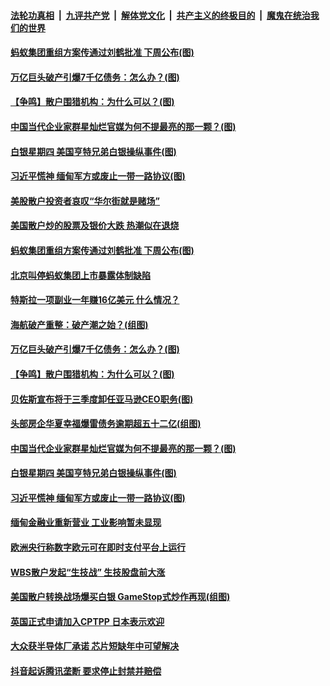 ####  [法轮功真相](../../../../basic/blob/master/README.md?t=02032301) &nbsp;|&nbsp; [九评共产党](../../../../9ping.md/blob/master/README.md?t=02032301) &nbsp;|&nbsp; [解体党文化](../../../../jtdwh.md/blob/master/README.md?t=02032301)  &nbsp;|&nbsp; [共产主义的终极目的](../../../../gczydzjmd.md/blob/master/README.md?t=02032301) &nbsp;|&nbsp; [魔鬼在统治我们的世界](../../../../mgztzwmdsj.md/blob/master/README.md?t=02032301) 

#### [蚂蚁集团重组方案传通过刘鹤批准 下周公布(图)](../pages/p5/961324.md?t=02032301) 

#### [万亿巨头破产引爆7千亿债务：怎么办？(图)](../pages/p5/961268.md?t=02032301) 

#### [【争鸣】散户围猎机构：为什么可以？(图)](../pages/p5/961262.md?t=02032301) 

#### [中国当代企业家群星灿烂官媒为何不提最亮的那一颗？(图)](../pages/p5/961266.md?t=02032301) 

#### [白银星期四 美国亨特兄弟白银操纵事件(图)](../pages/p5/961195.md?t=02032301) 

#### [习近平慌神 缅甸军方或废止一带一路协议(图)](../pages/p5/961209.md?t=02032301) 

#### [美股散户投资者哀叹“华尔街就是赌场”](../pages/p5/961332.md?t=02032301) 

#### [美国散户炒的股票及银价大跌 热潮似在退烧](../pages/p5/961328.md?t=02032301) 

#### [蚂蚁集团重组方案传通过刘鹤批准 下周公布(图)](../pages/p5/961324.md?t=02032301) 

#### [北京叫停蚂蚁集团上市暴露体制缺陷](../pages/p5/961314.md?t=02032301) 

#### [特斯拉一项副业一年赚16亿美元 什么情况？](../pages/p5/961313.md?t=02032301) 

#### [海航破产重整：破产潮之始？(组图)](../pages/p5/961257.md?t=02032301) 

#### [万亿巨头破产引爆7千亿债务：怎么办？(图)](../pages/p5/961268.md?t=02032301) 

#### [【争鸣】散户围猎机构：为什么可以？(图)](../pages/p5/961262.md?t=02032301) 

#### [贝佐斯宣布将于三季度卸任亚马逊CEO职务(图)](../pages/p5/961269.md?t=02032301) 

#### [头部房企华夏幸福爆雷债务逾期超五十二亿(组图)](../pages/p5/961267.md?t=02032301) 

#### [中国当代企业家群星灿烂官媒为何不提最亮的那一颗？(图)](../pages/p5/961266.md?t=02032301) 

#### [白银星期四 美国亨特兄弟白银操纵事件(图)](../pages/p5/961195.md?t=02032301) 

#### [习近平慌神 缅甸军方或废止一带一路协议(图)](../pages/p5/961209.md?t=02032301) 

#### [缅甸金融业重新营业 工业影响暂未显现](../pages/p5/961201.md?t=02032301) 

#### [欧洲央行称数字欧元可在即时支付平台上运行](../pages/p5/961190.md?t=02032301) 

#### [WBS散户发起“生技战” 生技股盘前大涨](../pages/p5/961189.md?t=02032301) 

#### [美国散户转换战场爆买白银 GameStop式炒作再现(组图)](../pages/p5/961091.md?t=02032301) 

#### [英国正式申请加入CPTPP 日本表示欢迎](../pages/p5/961187.md?t=02032301) 

#### [大众获半导体厂承诺 芯片短缺年中可望解决](../pages/p5/961186.md?t=02032301) 

#### [抖音起诉腾讯垄断 要求停止封禁并赔偿](../pages/p5/961185.md?t=02032301) 

